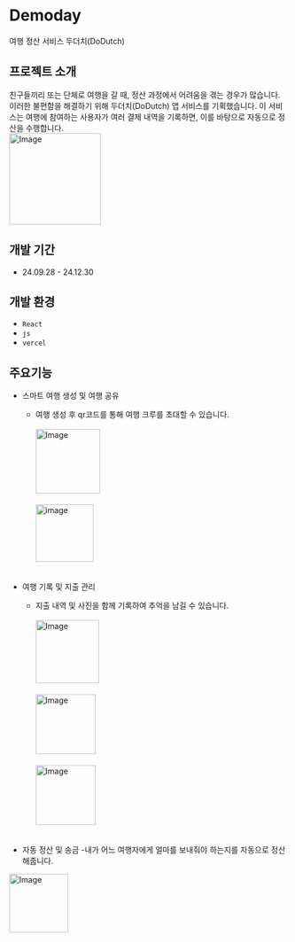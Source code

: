# Demoday
여행 정산 서비스 두더치(DoDutch)

## 프로젝트 소개
친구들끼리 또는 단체로 여행을 갈 때, 정산 과정에서 어려움을 겪는 경우가 많습니다. 
<br>
이러한 불편함을 해결하기 위해 두더치(DoDutch) 앱 서비스를 기획했습니다. 이 서비스는 여행에 참여하는 사용자가 여러 결제 내역을 기록하면, 이를 바탕으로 자동으로 정산을 수행합니다.
<br>
<img width="165" alt="Image" src="https://github.com/user-attachments/assets/d2e07059-5602-40fe-a5d3-b35aef528b91" />

## 개발 기간
* 24.09.28 - 24.12.30
## 개발 환경
- `React`
- `js`
- `vercel`

## 주요기능
- 스마트 여행 생성 및 여행 공유
  - 여행 생성 후 qr코드를 통해 여행 크루를 초대할 수 있습니다.<br><br>
<img width="116" alt="Image" src="https://github.com/user-attachments/assets/b55f176e-3e98-4076-a3a9-81d1efef60ad" /><br><br>
<img width="104" alt="image" src="https://github.com/user-attachments/assets/45d211db-96d2-4048-9a5c-7ecbb553c691" /><br><br>

- 여행 기록 및 지출 관리
  - 지출 내역 및 사진을 함께 기록하여 추억을 남길 수 있습니다.<br><br>
<img width="114" alt="Image" src="https://github.com/user-attachments/assets/b1306517-536c-4cbb-b57d-8be1eca42be7" /><br><br>
<img width="108" alt="Image" src="https://github.com/user-attachments/assets/9c5596e8-b1ec-43d4-8ee4-23456fa3e7f8" /><br><br>
<img width="108" alt="Image" src="https://github.com/user-attachments/assets/c673d4a5-acf7-4625-bb9e-b1d46e73538d" /><br><br>
- 자동 정산 및 송금
  -내가 어느 여행자에게 얼마를 보내줘야 하는지를 자동으로 정산해줍니다.
<img width="106" alt="Image" src="https://github.com/user-attachments/assets/466a2742-451c-4416-aa78-5ee4a387a648" />
